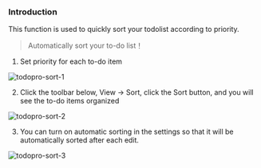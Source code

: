 ### Introduction

This function is used to quickly sort your todolist according to priority.

> Automatically sort your to-do list！

1. Set priority for each to-do item

![todopro-sort-1](https://saber2pr.top/MyWeb/resource/image/todopro-sort-1.png)

2. Click the toolbar below, View -> Sort, click the Sort button, and you will see the to-do items organized

![todopro-sort-2](https://saber2pr.top/MyWeb/resource/image/todopro-sort-2.png)

3. You can turn on automatic sorting in the settings so that it will be automatically sorted after each edit.

![todopro-sort-3](https://saber2pr.top/MyWeb/resource/image/todopro-sort-3.png)